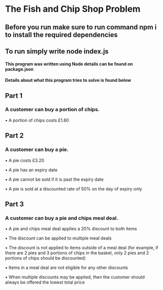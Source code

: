 # The Fish and Chip Shop Problem
## Before you run make sure to run command npm i to install the required dependencies 
## To run simply write node index.js
#### This program was written using Node details can be found on package.json 
#### Details about what this program tries to solve is found below

## Part 1
### A customer can buy a portion of chips.

• A portion of chips costs £1.80

## Part 2
### A customer can buy a pie.
• A pie costs £3.20

• A pie has an expiry date

• A pie cannot be sold if it is past the expiry date

• A pie is sold at a discounted rate of 50% on the day of expiry only

## Part 3
### A customer can buy a pie and chips meal deal.
• A pie and chips meal deal applies a 20% discount to both items

• The discount can be applied to multiple meal deals

• The discount is not applied to items outside of a meal deal (for example, if there are 2 pies
and 3 portions of chips in the basket, only 2 pies and 2 portions of chips should be
discounted)

• Items in a meal deal are not eligible for any other discounts

• When multiple discounts may be applied, then the customer should always be offered the
lowest total price

